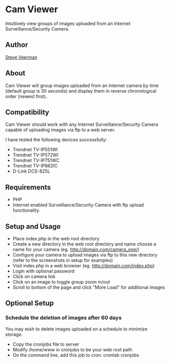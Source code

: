 # Cam Viewer
Intuitively view groups of images uploaded from an Internet Surveillance/Security Camera.

## Author
[Steve Veerman](http://steve.veerman.ca/)

## About
Cam Viewer will group images uploaded from an Internet camera by time (default group is 30 seconds) and display them in reverse chronological order (newest first).

## Compatibility
Cam Viewer should work with any Internet Surveillance/Security Camera capable of uploading images via ftp to a web server.

I have tested the following devices successfully:
* Trendnet TV-IP551WI
* Trendnet TV-IP572WI
* Trendnet TV-IP751WC
* Trendnet TV-IP862IC
* D-Link DCS-825L

## Requirements
* PHP
* Internet enabled Surveillance/Security Camera with ftp upload functionality.

## Setup and Usage
* Place index.php in the web root directory
* Create a new directory in the web root directory and name choose a name for your camera (eg. http://domain.com/camera_one/)
* Configure your camera to upload images via ftp to this new directory (refer to the screenshots in setup for examples)
* Visit index.php in a web browser (eg. http://domain.com/index.php)
* Login with optional password
* Click on camera link
* Click on an image to toggle group zoom in/out
* Scroll to bottom of the page and click "More Load" for additional images

## Optional Setup
### Schedule the deletion of images after 60 days
You may wish to delete images uploaded on a schedule to minimize storage.
* Copy the cronjobs file to server
* Modify /home/www in cronjobs to be your web root path
* On the command line, add this job to cron: crontab cronjobs
